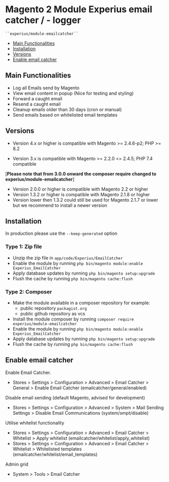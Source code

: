# Magento 2 Module Experius email catcher / - logger

    ``experius/module-emailcatcher``

 - [Main Functionalities](#markdown-header-main-functionalities)
 - [Installation](#markdown-header-installation)
 - [Versions](#markdown-header-versions)
 - [Enable email catcher](#markdown-header-enable-email-catcher)

## Main Functionalities
 - Log all Emails send by Magento
 - View email content in popup (Nice for testing and styling)
 - Forward a caught email
 - Resend a caught email
 - Cleanup emails older than 30 days (cron or manual)
 - Send emails based on whitelisted email templates

## Versions

- Version 4.x or higher is compatible with Magento >= 2.4.6-p2; PHP >= 8.2

- Version 3.x is compatible with Magento >= 2.2.0 <= 2.4.5; PHP 7.4 compatible

[**Please note that from 3.0.0 onward the composer require changed to experius/module-emailcatcher**]

- Version 2.0.0 or higher is compatible with Magento 2.2 or higher
- Version 1.3.2 or higher is compatible with Magento 2.1.8 or higher
- Version lower then 1.3.2 could still be used for Magento 2.1.7 or lower but we recommend to install a newer version

## Installation
In production please use the `--keep-generated` option

### Type 1: Zip file
 - Unzip the zip file in `app/code/Experius/EmailCatcher`
 - Enable the module by running `php bin/magento module:enable Experius_EmailCatcher`
 - Apply database updates by running `php bin/magento setup:upgrade`
 - Flush the cache by running `php bin/magento cache:flush`

### Type 2: Composer
 - Make the module available in a composer repository for example:
    - public repository `packagist.org`
    - public github repository as vcs
 - Install the module composer by running `composer require experius/module-emailcatcher`
 - Enable the module by running `php bin/magento module:enable Experius_EmailCatcher`
 - Apply database updates by running `php bin/magento setup:upgrade`
 - Flush the cache by running `php bin/magento cache:flush`

## Enable email catcher
Enable Email Catcher.
 - Stores > Settings > Configuration > Advanced > Email Catcher > General > Enable Email Catcher (emailcatcher/general/enabled)

Disable email sending (default Magento, advised for development)
 - Stores > Settings > Configuration > Advanced > System > Mail Sending Settings > Disable Email Communications (system/smpt/disable)

Utilise whitelist functionality
- Stores > Settings > Configuration > Advanced > Email Catcher > Whitelist > Apply whitelist (emailcatcher/whitelist/apply_whitelist)
- Stores > Settings > Configuration > Advanced > Email Catcher > Whitelist > Whitelisted templates (emailcatcher/whitelist/email_templates)

Admin grid
 - System > Tools > Email Catcher
